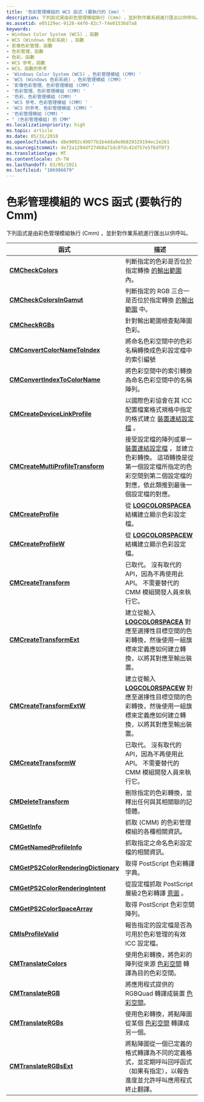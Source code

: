 ```yaml
---
title: '色彩管理模組的 WCS 函式 (要執行的 Cmm) '
description: 下列函式是由彩色管理模組執行 (Cmm) ，並針對作業系統進行匯出以供呼叫。
ms.assetid: e05129ec-9128-44f0-82c7-f4e01536d7a8
keywords:
- Windows Color System (WCS) ，函數
- WCS (Windows 色彩系統) ，函數
- 影像色彩管理，函數
- 色彩管理，函數
- 色彩，函數
- WCS 參考，函數
- WCS、函數的參考
- 'Windows Color System (WCS) 、色彩管理模組 (CMM) '
- 'WCS (Windows 色彩系統) 、色彩管理模組 (CMM) '
- '影像色彩管理、色彩管理模組 (CMM) '
- '色彩管理、色彩管理模組 (CMM) '
- '色彩、色彩管理模組 (CMM) '
- 'WCS 參考、色彩管理模組 (CMM) '
- 'WCS 的參考、色彩管理模組 (CMM) '
- '色彩管理模組 (CMM) '
- " (色彩管理模組) 的 CMM"
ms.localizationpriority: high
ms.topic: article
ms.date: 05/31/2018
ms.openlocfilehash: d8e9092c49077b1b4dda9e06829329194ec2e261
ms.sourcegitcommit: de72a1294df274b0a71dc0fdc42d757e5f6df0f3
ms.translationtype: MT
ms.contentlocale: zh-TW
ms.lasthandoff: 03/05/2021
ms.locfileid: "106986679"
---
```

# <a name="wcs-functions-for-color-management-modules-cmms-to-implement"></a>色彩管理模組的 WCS 函式 (要執行的 Cmm) 

下列函式是由彩色管理模組執行 (Cmm) ，並針對作業系統進行匯出以供呼叫。



| 函式                                                                     | 描述                                                                               |
|------------------------------------------------------------------------------|-------------------------------------------------------------------------------------------|
| [**CMCheckColors**](/windows/win32/api/icm/nf-icm-cmcheckcolors) | 判斷指定的色彩是否位於指定轉換 [的輸出範圍](./g.md) 內。 |
| [**CMCheckColorsInGamut**](/windows/win32/api/icm/nf-icm-cmcheckcolorsingamut) | 判斷指定的 RGB 三合一是否位於指定轉換 [的輸出範圍](./g.md) 中。 |
| [**CMCheckRGBs**](/windows/desktop/api/Wingdi/)                                           | 針對輸出範圍檢查點陣圖色彩。                                             |
| [**CMConvertColorNameToIndex**](/windows/win32/api/icm/nf-icm-cmconvertcolornametoindex) | 將命名色彩空間中的色彩名稱轉換成色彩設定檔中的索引編號 |
| [**CMConvertIndexToColorName**](/windows/win32/api/icm/nf-icm-cmconvertindextocolorname) | 將色彩空間中的索引轉換為命名色彩空間中的名稱陣列。 |
| [**CMCreateDeviceLinkProfile**](/windows/win32/api/icm/nf-icm-cmcreatedevicelinkprofile) | 以國際色彩協會在其 ICC 配置檔案格式規格中指定的格式建立 [裝置連結設定檔](./d.md) 。 |
| [**CMCreateMultiProfileTransform**](/windows/win32/api/icm/nf-icm-cmcreatemultiprofiletransform) | 接受設定檔的陣列或單一 [裝置連結設定檔](./d.md) ，並建立色彩轉換。 這項轉換是從第一個設定檔所指定的色彩空間到第二個設定檔的對應，依此類推到最後一個設定檔的對應。 |
| [**CMCreateProfile**](/windows/win32/api/icm/nf-icm-cmcreateprofile) | 從 [**LOGCOLORSPACEA**](/windows/win32/api/wingdi/ns-wingdi-logcolorspacea) 結構建立顯示色彩設定檔。 |
| [**CMCreateProfileW**](/windows/win32/api/icm/nf-icm-cmcreateprofilew) | 從 [**LOGCOLORSPACEW**](/windows/win32/api/wingdi/ns-wingdi-logcolorspacew) 結構建立顯示色彩設定檔。 |
| [**CMCreateTransform**](/windows/win32/api/icm/nf-icm-cmcreatetransform) | 已取代。 沒有取代的 API，因為不再使用此 API。 不需要替代的 CMM 模組開發人員來執行它。 |
| [**CMCreateTransformExt**](/windows/win32/api/icm/nf-icm-cmcreatetransformext) | 建立從輸入 [**LOGCOLORSPACEA**](/windows/win32/api/wingdi/ns-wingdi-logcolorspacea) 對應至選擇性目標空間的色彩轉換，然後使用一組旗標來定義應如何建立轉換，以將其對應至輸出裝置。 |
| [**CMCreateTransformExtW**](/windows/win32/api/icm/nf-icm-cmcreatetransformextw) | 建立從輸入 [**LOGCOLORSPACEW**](/windows/win32/api/wingdi/ns-wingdi-logcolorspacew) 對應至選擇性目標空間的色彩轉換，然後使用一組旗標來定義應如何建立轉換，以將其對應至輸出裝置。 |
| [**CMCreateTransformW**](/windows/win32/api/icm/nf-icm-cmcreatetransformw) | 已取代。 沒有取代的 API，因為不再使用此 API。 不需要替代的 CMM 模組開發人員來執行它。 |
| [**CMDeleteTransform**](/windows/win32/api/icm/nf-icm-cmdeletetransform) | 刪除指定的色彩轉換，並釋出任何與其相關聯的記憶體。 |
| [**CMGetInfo**](/windows/win32/api/icm/nf-icm-cmgetinfo) | 抓取 (CMM) 的色彩管理模組的各種相關資訊。 |
| [**CMGetNamedProfileInfo**](/windows/win32/api/icm/nf-icm-cmgetnamedprofileinfo) | 抓取指定之命名色彩設定檔的相關資訊。 |
| [**CMGetPS2ColorRenderingDictionary**](/windows/desktop/api/Wingdi/) | 取得 PostScript 色彩轉譯字典。                                             |
| [**CMGetPS2ColorRenderingIntent**](/windows/win32/api/icm/nf-icm-cmgetps2colorrenderingintent) | 從設定檔抓取 PostScript 層級2色彩轉譯 [意圖](rendering-intents.md) 。 |
| [**CMGetPS2ColorSpaceArray**](/windows/desktop/api/Wingdi/)                   | 取得 PostScript 色彩空間陣列。                                                      |
| [**CMIsProfileValid**](/windows/win32/api/icm/nf-icm-cmisprofilevalid) | 報告指定的設定檔是否為可用於色彩管理的有效 ICC 設定檔。 |
| [**CMTranslateColors**](/windows/win32/api/icm/nf-icm-cmtranslatecolors) | 使用色彩轉換，將色彩的陣列從來源 [色彩空間](rendering-intents.md) 轉譯為目的色彩空間。 |
| [**CMTranslateRGB**](/windows/win32/api/icm/nf-icm-cmtranslatergb) | 將應用程式提供的 RGBQuad 轉譯成裝置 [色彩空間](color-spaces.md)。 |
| [**CMTranslateRGBs**](/windows/win32/api/icm/nf-icm-cmtranslatergbs) | 使用色彩轉換，將點陣圖從某個 [色彩空間](color-spaces.md) 轉譯成另一個。 |
| [**CMTranslateRGBsExt**](/windows/win32/api/icm/nf-icm-cmtranslatergbsext) | 將點陣圖從一個已定義的格式轉譯為不同的定義格式，並定期呼叫回呼函式（如果有指定），以報告進度並允許呼叫應用程式終止翻譯。 |



 

 

 